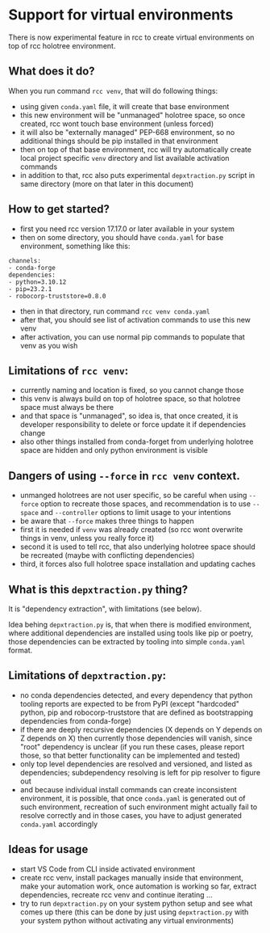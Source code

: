 # Support for virtual environments

There is now experimental feature in rcc to create virtual environments on top
of rcc holotree environment.

## What does it do?

When you run command `rcc venv`, that will do following things:
- using given `conda.yaml` file, it will create that base environment
- this new environment will be "unmanaged" holotree space, so once created, rcc
  wont touch base environment (unless forced)
- it will also be "externally managed" PEP-668 environment, so no additional
  things should be pip installed in that environment
- then on top of that base environment, rcc will try automatically create local
  project specific `venv` directory and list available activation commands
- in addition to that, rcc also puts experimental `depxtraction.py` script in
  same directory (more on that later in this document)

## How to get started?

- first you need rcc version 17.17.0 or later available in your system
- then on some directory, you should have `conda.yaml` for base environment,
  something like this:

```
channels:
- conda-forge
dependencies:
- python=3.10.12
- pip=23.2.1
- robocorp-truststore=0.8.0
```

- then in that directory, run command `rcc venv conda.yaml`
- after that, you should see list of activation commands to use this new venv
- after activation, you can use normal pip commands to populate that venv as
  you wish

## Limitations of `rcc venv`:

- currently naming and location is fixed, so you cannot change those
- this venv is always build on top of holotree space, so that holotree space
  must always be there
- and that space is "unmanaged", so idea is, that once created, it is developer
  responsibility to delete or force update it if dependencies change
- also other things installed from conda-forget from underlying holotree space
  are hidden and only python environment is visible

## Dangers of using `--force` in `rcc venv` context.

- unmanged holotrees are not user specific, so be careful when using `--force`
  option to recreate those spaces, and recommendation is to use `--space` and
  `--controller` options to limit usage to your intentions
- be aware that `--force` makes three things to happen
- first it is needed if `venv` was already created (so rcc wont overwrite
  things in venv, unless you really force it)
- second it is used to tell rcc, that also underlying holotree space should
  be recreated (maybe with conflicting dependencies)
- third, it forces also full holotree space installation and updating caches

## What is this `depxtraction.py` thing?

It is "dependency extraction", with limitations (see below).

Idea behing `depxtraction.py` is, that when there is modified environment,
where additional dependencies are installed using tools like pip or poetry,
those dependencies can be extracted by tooling into simple `conda.yaml`
format.

## Limitations of `depxtraction.py`:

- no conda dependencies detected, and every dependency that python tooling
  reports are expected to be from PyPI (except "hardcoded" python, pip and
  robocorp-truststore that are defined as bootstrapping dependencies from
  conda-forge)
- if there are deeply recursive dependencies (X depends on Y depends on Z
  depends on X) then currently those dependencies will vanish, since "root"
  dependency is unclear (if you run these cases, please report those, so
  that better functionality can be implemented and tested)
- only top level dependencies are resolved and versioned, and listed as
  dependencies; subdependency resolving is left for pip resolver to figure out
- and because individual install commands can create inconsistent environment,
  it is possible, that once `conda.yaml` is generated out of such environment,
  recreation of such environment might actually fail to resolve correctly and
  in those cases, you have to adjust generated `conda.yaml` accordingly

## Ideas for usage

- start VS Code from CLI inside activated environment
- create rcc venv, install packages manually inside that environment,
  make your automation work, once automation is working so far, extract
  dependencies, recreate rcc venv and continue iterating ...
- try to run `depxtraction.py` on your system python setup and see what
  comes up there (this can be done by just using `depxtraction.py` with
  your system python without activating any virtual environments)
